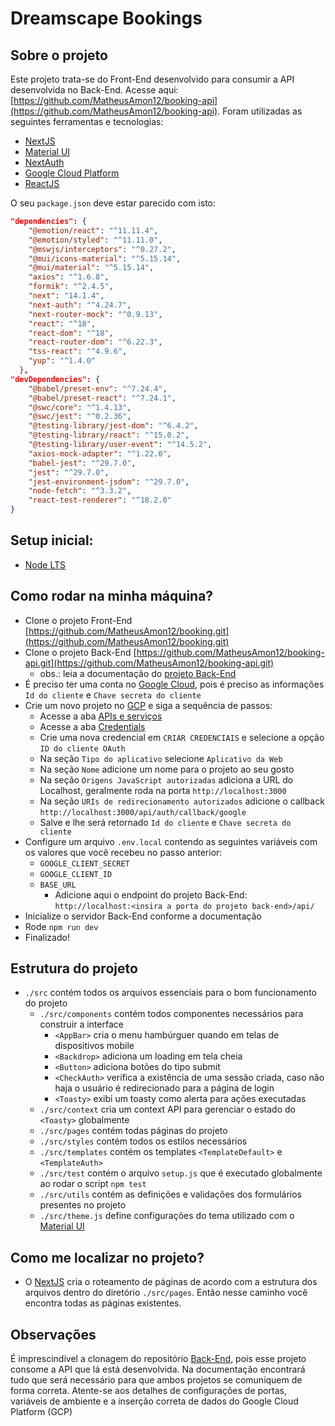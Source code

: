 # Dreamscape Bookings

## Sobre o projeto

Este projeto trata-se do Front-End desenvolvido para consumir a API desenvolvida no Back-End. Acesse aqui: [https://github.com/MatheusAmon12/booking-api](https://github.com/MatheusAmon12/booking-api). Foram utilizadas as seguintes ferramentas e tecnologias:
-   [NextJS](https://nextjs.org)
-   [Material UI](https://mui.com/material-ui/)
-   [NextAuth](https://next-auth.js.org)
-   [Google Cloud Platform](https://cloud.google.com/?hl=pt-BR)
-   [ReactJS](https://react.dev)
    
O seu `package.json` deve estar parecido com isto:
```json
"dependencies": {
    "@emotion/react": "^11.11.4",
    "@emotion/styled": "^11.11.0",
    "@mswjs/interceptors": "^0.27.2",
    "@mui/icons-material": "^5.15.14",
    "@mui/material": "^5.15.14",
    "axios": "^1.6.8",
    "formik": "^2.4.5",
    "next": "14.1.4",
    "next-auth": "^4.24.7",
    "next-router-mock": "^0.9.13",
    "react": "^18",
    "react-dom": "^18",
    "react-router-dom": "^6.22.3",
    "tss-react": "^4.9.6",
    "yup": "^1.4.0"
  },
"devDependencies": {
    "@babel/preset-env": "^7.24.4",
    "@babel/preset-react": "^7.24.1",
    "@swc/core": "^1.4.13",
    "@swc/jest": "^0.2.36",
    "@testing-library/jest-dom": "^6.4.2",
    "@testing-library/react": "^15.0.2",
    "@testing-library/user-event": "^14.5.2",
    "axios-mock-adapter": "^1.22.0",
    "babel-jest": "^29.7.0",
    "jest": "^29.7.0",
    "jest-environment-jsdom": "^29.7.0",
    "node-fetch": "^3.3.2",
    "react-test-renderer": "^18.2.0"
}
```


## Setup inicial:

- [Node LTS](https://nodejs.org/en)

## Como rodar na minha máquina?

- Clone o projeto Front-End [https://github.com/MatheusAmon12/booking.git](https://github.com/MatheusAmon12/booking.git)
- Clone o projeto Back-End [https://github.com/MatheusAmon12/booking-api.git](https://github.com/MatheusAmon12/booking-api.git)
    - obs.: leia a documentação do [projeto Back-End](https://github.com/MatheusAmon12/booking-api/blob/master/README.md)
- É preciso ter uma conta no [Google Cloud](https://cloud.google.com/?hl=pt-BR), pois é preciso as informações `Id do cliente` e `Chave secreta do cliente`
- Crie um novo projeto no [GCP](console.cloud.google.com/) e siga a sequência de passos:
    - Acesse a aba [APIs e serviços](https://console.cloud.google.com/apis/dashboard)
    - Acesse a aba [Credentials](https://console.cloud.google.com/apis/credentials)
    - Crie uma nova credencial em `CRIAR CREDENCIAIS` e selecione a opção `ID do cliente OAuth`
    - Na seção `Tipo do aplicativo` selecione `Aplicativo da Web`
    - Na seção `Nome` adicione um nome para o projeto ao seu gosto
    - Na seção `Origens JavaScript autorizadas` adiciona a URL do Localhost, geralmente roda na porta `http://localhost:3000`
    - Na seção `URIs de redirecionamento autorizados` adicione o callback `http://localhost:3000/api/auth/callback/google`
    - Salve e lhe será retornado `Id do cliente` e `Chave secreta do cliente`
- Configure um arquivo `.env.local` contendo as seguintes variáveis com os valores que você recebeu no passo anterior:
    -   `GOOGLE_CLIENT_SECRET`
    -   `GOOGLE_CLIENT_ID`
    -   `BASE_URL`
        -   Adicione aqui o endpoint do projeto Back-End: `http://localhost:<insira a porta do projeto back-end>/api/`
- Inicialize o servidor Back-End conforme a documentação
- Rode `npm run dev`
- Finalizado!

## Estrutura do projeto

- `./src` contém todos os arquivos essenciais para o bom funcionamento do projeto
    - `./src/components` contém todos componentes necessários para construir a interface
        - `<AppBar>` cria o menu hambúrguer quando em telas de dispositivos mobile
        - `<Backdrop>` adiciona um loading em tela cheia
        - `<Button>` adiciona botões do tipo submit
        - `<CheckAuth>` verifica a existência de uma sessão criada, caso não haja o usuário é redirecionado para a página de login
        - `<Toasty>` exibi um toasty como alerta para ações executadas
    - `./src/context` cria um context API para gerenciar o estado do `<Toasty>` globalmente
    - `./src/pages` contém todas páginas do projeto
    - `./src/styles` contém todos os estilos necessários
    - `./src/templates` contém os templates `<TemplateDefault>` e `<TemplateAuth>`
    - `./src/test` contém o arquivo `setup.js` que é executado globalmente ao rodar o script `npm test`
    - `./src/utils` contém as definições e validações dos formulários presentes no projeto
    - `./src/theme.js` define configurações do tema utilizado com o [Material UI](https://mui.com/material-ui/)

## Como me localizar no projeto?

- O [NextJS](https://nextjs.org) cria o roteamento de páginas de acordo com a estrutura dos arquivos dentro do diretório `./src/pages`. Então nesse caminho você encontra todas as páginas existentes.

## Observações

É imprescindível a clonagem do repositório [Back-End](https://github.com/MatheusAmon12/booking-api/), pois esse projeto consome a API que lá está desenvolvida. Na documentação encontrará tudo que será necessário para que ambos projetos se comuniquem de forma correta. Atente-se aos detalhes de configurações de portas, variáveis de ambiente e a inserção correta de dados do Google Cloud Platform (GCP)